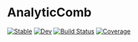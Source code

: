 # AnalyticComb

[![Stable](https://img.shields.io/badge/docs-stable-blue.svg)](https://fargolo.github.io/AnalyticComb.jl/stable/)
[![Dev](https://img.shields.io/badge/docs-dev-blue.svg)](https://fargolo.github.io/AnalyticComb.jl/dev/)
[![Build Status](https://github.com/fargolo/AnalyticComb.jl/actions/workflows/CI.yml/badge.svg?branch=main)](https://github.com/fargolo/AnalyticComb.jl/actions/workflows/CI.yml?query=branch%3Amain)
[![Coverage](https://codecov.io/gh/fargolo/AnalyticComb.jl/branch/main/graph/badge.svg)](https://codecov.io/gh/fargolo/AnalyticComb.jl)
